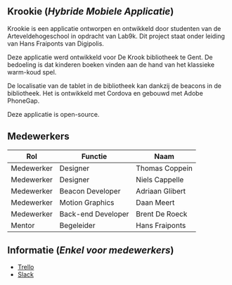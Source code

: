 ## Krookie (*Hybride Mobiele Applicatie*)

Krookie is een applicatie ontworpen en ontwikkeld door studenten van de Arteveldehogeschool in opdracht van Lab9k. 
Dit project staat onder leiding van Hans Fraiponts van Digipolis.

Deze applicatie werd ontwikkeld voor De Krook bibliotheek te Gent.
De bedoeling is dat kinderen boeken vinden aan de hand van het klassieke warm-koud spel. 

De localisatie van de tablet in de bibliotheek kan dankzij de beacons in de bibliotheek.
Het is ontwikkeld met Cordova en gebouwd met Adobe PhoneGap.

Deze applicatie is open-source.

## Medewerkers

|Rol                | Functie                   | Naam          | 
|----               |----                       |----           |
|Medewerker         |Designer                   |Thomas Coppein |
|Medewerker         |Designer                   |Niels Cappelle |
|Medewerker         |Beacon Developer           |Adriaan Glibert|
|Medewerker         |Motion Graphics            |Daan Meert     |
|Medewerker         |Back-end Developer         |Brent De Roeck |
|Mentor             |Begeleider                 |Hans Fraiponts |

## Informatie (*Enkel voor medewerkers*)

* [Trello](https://trello.com/b/rjY6KG4w/krookie)
* [Slack](https://lab9k.slack.com/messages/C4XC1FBPD/)

